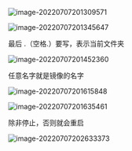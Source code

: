 ![image-20220707201309571](https://ykangliblog.oss-cn-beijing.aliyuncs.com/article/image-20220707201309571.png)

![image-20220707201345647](https://ykangliblog.oss-cn-beijing.aliyuncs.com/article/image-20220707201345647.png)

最后 .（空格.）要写，表示当前文件夹

![image-20220707201452360](https://ykangliblog.oss-cn-beijing.aliyuncs.com/article/image-20220707201452360.png)

任意名字就是镜像的名字

![image-20220707201615848](https://ykangliblog.oss-cn-beijing.aliyuncs.com/article/image-20220707201615848.png)

![image-20220707201635461](https://ykangliblog.oss-cn-beijing.aliyuncs.com/article/image-20220707201635461.png)

除非停止，否则就会重启

![image-20220707202633373](https://ykangliblog.oss-cn-beijing.aliyuncs.com/article/image-20220707202633373.png)